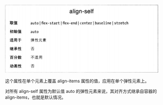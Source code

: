 ![](align-self.png)

这个属性在单个元素上覆盖 align-items 属性的值，应用在单个弹性元素上。

对所有 align-self 属性为默认值 auto 的弹性元素来说，其对齐方式继承自容器的 align-items，也就是默认情况。
